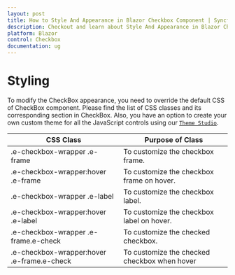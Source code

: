 ```yaml
---
layout: post
title: How to Style And Appearance in Blazor Checkbox Component | Syncfusion
description: Checkout and learn about Style And Appearance in Blazor Checkbox component of Syncfusion, and more details.
platform: Blazor
control: Checkbox
documentation: ug
---
```


# Styling

To modify the CheckBox appearance, you need to override the default CSS of CheckBox component. Please find the list of CSS classes and its corresponding section in CheckBox. Also, you have an option to create your own custom theme for all the JavaScript controls using our [`Theme Studio`](https://ej2.syncfusion.com/themestudio/?theme=material).

CSS Class | Purpose of Class
-----|-----
|.e-checkbox-wrapper .e-frame|To customize the checkbox frame.
|.e-checkbox-wrapper:hover .e-frame|To customize the checkbox frame on hover.
|.e-checkbox-wrapper .e-label|To customize the checkbox label.
|.e-checkbox-wrapper:hover .e-label|To customize the checkbox label on hover.
|.e-checkbox-wrapper .e-frame.e-check|To customize the checked checkbox.
|.e-checkbox-wrapper:hover .e-frame.e-check|To customize the checked checkbox when hover